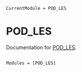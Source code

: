 ```@meta
CurrentModule = POD_LES
```

# POD_LES

Documentation for [POD_LES](https://github.com/tobyvg/POD_LES.jl).

```@index
```

```@autodocs
Modules = [POD_LES]
```
